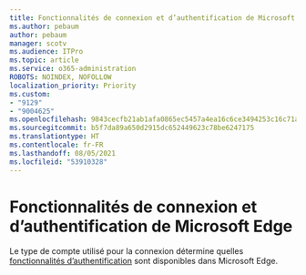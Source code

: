```yaml
---
title: Fonctionnalités de connexion et d’authentification de Microsoft Edge
ms.author: pebaum
author: pebaum
manager: scotv
ms.audience: ITPro
ms.topic: article
ms.service: o365-administration
ROBOTS: NOINDEX, NOFOLLOW
localization_priority: Priority
ms.custom:
- "9129"
- "9004625"
ms.openlocfilehash: 9843cecfb21ab1afa0865ec5457a4ea16c6ce3494253c16c71a46464456e7c62
ms.sourcegitcommit: b5f7da89a650d2915dc652449623c78be6247175
ms.translationtype: HT
ms.contentlocale: fr-FR
ms.lasthandoff: 08/05/2021
ms.locfileid: "53910328"
---
```

# <a name="sign-in-and-authentication-features-of-microsoft-edge"></a>Fonctionnalités de connexion et d’authentification de Microsoft Edge

Le type de compte utilisé pour la connexion détermine quelles [fonctionnalités d’authentification](https://go.microsoft.com/fwlink/?linkid=2134570) sont disponibles dans Microsoft Edge.